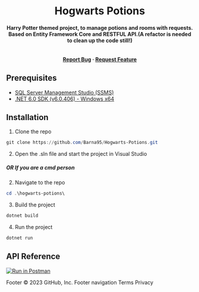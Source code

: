 <h1 align="center">Hogwarts Potions</h1>

<h4 align="center">Harry Potter themed project, to manage potions and rooms with requests. Based on Entity Framework Core and RESTFUL API.(A refactor is needed to clean up the code still!)<br><br><br>
<a href="https://github.com/Barna95/Hogwarts-Potions/issues">Report Bug</a>
    ·
    <a href="https://github.com/Barna95/Hogwarts-Potions/issues">Request Feature</a></h4>

## Prerequisites

- [SQL Server Management Studio (SSMS)](https://aka.ms/ssmsfullsetup)
- [.NET 6.0 SDK (v6.0.406) - Windows x64](https://dotnet.microsoft.com/en-us/download/dotnet/thank-you/sdk-6.0.406-windows-x64-installer)

## Installation

1. Clone the repo
```powershell
git clone https://github.com/Barna95/Hogwarts-Potions.git
```
2. Open the .sln file and start the project in Visual Studio

<h5>OR If you are a cmd person</h5>

2. Navigate to the repo
```powershell
cd .\hogwarts-potions\
```
3. Build the project
```powershell
dotnet build
```
4. Run the project
```powershell
dotnet run
```

## API Reference
[![Run in Postman]([https://run.pstmn.io/button.svg)](https://god.gw.postman.com/run-collection/21442554-11740c6b-b887-455c-987b-f7eb96034863?action=collection%2Ffork&collection-url=entityId%3D21442554-11740c6b-b887-455c-987b-f7eb96034863%26entityType%3Dcollection%26workspaceId%3D984256e6-c845-487b-8870-a9b9d22dbdd9#?env%5BHogwarts%20Potions%5D=W3sia2V5IjoiYmFzZV91cmwiLCJ2YWx1ZSI6Imh0dHBzOi8vbG9jYWxob3N0OjQ0MzkwIiwiZW5hYmxlZCI6dHJ1ZSwidHlwZSI6ImRlZmF1bHQifSx7ImtleSI6InJvb21fY29udHJvbGxlciIsInZhbHVlIjoiL3Jvb20vIiwiZW5hYmxlZCI6dHJ1ZSwidHlwZSI6ImRlZmF1bHQifSx7ImtleSI6InBvdGlvbnNfY29udHJvbGxlciIsInZhbHVlIjoiL3BvdGlvbiIsImVuYWJsZWQiOnRydWUsInR5cGUiOiJkZWZhdWx0In1d](https://elements.getpostman.com/redirect?entityId=21442554-11740c6b-b887-455c-987b-f7eb96034863&entityType=collection))

Footer
© 2023 GitHub, Inc.
Footer navigation
Terms
Privacy

